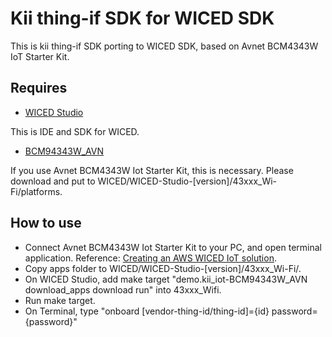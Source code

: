 # Kii thing-if SDK for WICED SDK
This is kii thing-if SDK porting to WICED SDK, based on Avnet BCM4343W IoT Starter Kit.

## Requires

* [WICED Studio](https://community.cypress.com/community/wiced-wifi/wiced-wifi-documentation)

This is IDE and SDK for WICED.

* [BCM94343W\_AVN](https://github.com/CloudConnectKits/WICED-SDK-3.5.2_Platform_Files)

If you use Avnet BCM4343W Iot Starter Kit, this is necessary.
Please download and put to WICED/WICED-Studio-[version]/43xxx\_Wi-Fi/platforms.

## How to use
* Connect Avnet BCM4343W Iot Starter Kit to your PC, and open terminal application. Reference: [Creating an AWS WICED IoT solution](https://community.cypress.com/docs/DOC-2623).
* Copy apps folder to WICED/WICED-Studio-[version]/43xxx\_Wi-Fi/.
* On WICED Studio, add make target "demo.kii\_iot-BCM94343W\_AVN download\_apps download run" into 43xxx\_Wifi.
* Run make target.
* On Terminal, type "onboard [vendor-thing-id/thing-id]={id} password={password}"

